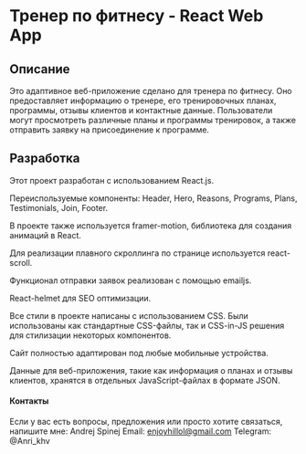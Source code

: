 # Тренер по фитнесу - React Web App

## Описание

Это адаптивное веб-приложение сделано для тренера по фитнесу. Оно предоставляет информацию о тренере, его тренировочных планах, программы, отзывы клиентов и контактные данные. Пользователи могут просмотреть различные планы и программы тренировок, а также отправить заявку на присоединение к программе.

## Разработка

Этот проект разработан с использованием React.js.

Переиспользуемые компоненты: Header, Hero, Reasons, Programs, Plans, Testimonials, Join, Footer.

В проекте также используется framer-motion, библиотека для создания анимаций в React.

Для реализации плавного скроллинга по странице используется react-scroll.

Функционал отправки заявок реализован с помощью emailjs.

React-helmet для SEO оптимизации.

Все стили в проекте написаны с использованием CSS. Были использованы как стандартные CSS-файлы, так и CSS-in-JS решения для стилизации некоторых компонентов.

Сайт полностью адаптирован под любые мобильные устройства.

Данные для веб-приложения, такие как информация о планах и отзывы клиентов, хранятся в отдельных JavaScript-файлах в формате JSON.

#### Контакты

Если у вас есть вопросы, предложения или просто хотите связаться, напишите мне:
Andrej Spinej
Email: enjoyhillol@gmail.com
Telegram: @Anri_khv
